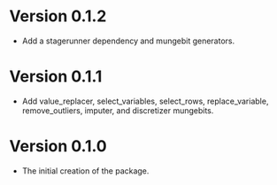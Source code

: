 # Version 0.1.2

  * Add a stagerunner dependency and mungebit generators.

# Version 0.1.1

  * Add value_replacer, select_variables, select_rows, replace_variable, remove_outliers, imputer, and discretizer mungebits.

# Version 0.1.0

  * The initial creation of the package. 
